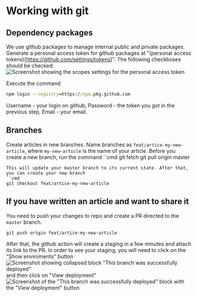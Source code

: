 # Working with git

## Dependency packages
We use github packages to manage internal public and private packages.
Generate a personal access token for github packages at "(personal access tokens)[https://github.com/settings/tokens]".
The following checkboxes should be checked:
![Screenshot showing the scopes settings for the personal access token](https://s.csssr.ru/U02D248T6/2020-02-19-17-40-48-2203v_.jpg)

Execute the command 
```cmd
npm login --registry=https://npm.pkg.github.com
```
Username - your login on github, Password - the token you got in the previous step, Email - your email.

## Branches
Create articles in new branches. Name branches as `feat/artice-my-new-article`, where `my-new-article` is the name of your article. Before you create a new branch, run the command
``cmd
git fetch
git pull origin master
```
This will update your master branch to its current state. After that, you can create your new branch
``cmd
git checkout feat/artice-my-new-article
```

## If you have written an article and want to share it
You need to push your changes to repo and create a PR directed to the `master` branch.
```
git push origin feat/artice-my-new-article
```
After that, the github action will create a staging in a few minutes and attach its link to the PR. In order to see your staging, you will need to click on the "Show enviroments" button
![Screenshot showing collapsed block "This branch was successfully deployed"](http://s.csssr.ru/U31J879TR/2021-04-09-08-11-44-le5re_.jpg)
and then click on "View deployment"
![Screenshot of the "This branch was successfully deployed" block with the "View deployment" button](http://s.csssr.ru/U31J879TR/2021-04-09-08-08-22-jungw_.jpg)
